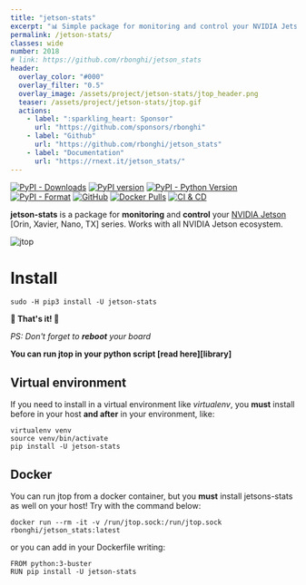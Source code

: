```yaml
---
title: "jetson-stats"
excerpt: "📊 Simple package for monitoring and control your NVIDIA Jetson [Orin, Xavier, Nano, TX] series"
permalink: /jetson-stats/
classes: wide
number: 2018
# link: https://github.com/rbonghi/jetson_stats
header:
  overlay_color: "#000"
  overlay_filter: "0.5"
  overlay_image: /assets/project/jetson-stats/jtop_header.png
  teaser: /assets/project/jetson-stats/jtop.gif
  actions:
    - label: ":sparkling_heart: Sponsor"
      url: "https://github.com/sponsors/rbonghi"
    - label: "Github"
      url: "https://github.com/rbonghi/jetson_stats"
    - label: "Documentation"
      url: "https://rnext.it/jetson_stats/"
---
```


[![PyPI - Downloads](https://img.shields.io/pypi/dw/jetson-stats.svg)](https://pypistats.org/packages/jetson-stats) [![PyPI version](https://badge.fury.io/py/jetson-stats.svg)](https://badge.fury.io/py/jetson-stats) [![PyPI - Python Version](https://img.shields.io/pypi/pyversions/jetson-stats.svg)](https://www.python.org/) [![PyPI - Format](https://img.shields.io/pypi/format/jetson-stats.svg)](https://pypi.org/project/jetson-stats/) [![GitHub](https://img.shields.io/github/license/rbonghi/jetson_stats)](/LICENSE) [![Docker Pulls](https://img.shields.io/docker/pulls/rbonghi/jetson_stats)](https://hub.docker.com/r/rbonghi/jetson_stats) [![CI & CD](https://github.com/rbonghi/jetson_stats/workflows/CI%20&%20CD/badge.svg)](https://github.com/rbonghi/jetson_stats/actions?query=workflow%3A%22CI+%26+CD%22)

**jetson-stats** is a package for **monitoring** and **control** your [NVIDIA Jetson][NVIDIA Jetson] [Orin, Xavier, Nano, TX] series. Works with all NVIDIA Jetson ecosystem.

![jtop](https://github.com/rbonghi/jetson_stats/wiki/images/jtop.gif)

# Install

```console
sudo -H pip3 install -U jetson-stats
```
**🚀 That's it! 🚀** 

_PS: Don't forget to **reboot** your board_

**You can run jtop in your python script [read here][library]**

## Virtual environment

If you need to install in a virtual environment like *virtualenv*, you **must** install before in your host **and after** in your environment, like:
```
virtualenv venv
source venv/bin/activate
pip install -U jetson-stats
```

## Docker

You can run jtop from a docker container, but you **must** install jetsons-stats as well on your host! Try with the command below:
```console
docker run --rm -it -v /run/jtop.sock:/run/jtop.sock rbonghi/jetson_stats:latest
```

or you can add in your Dockerfile writing:

```docker
FROM python:3-buster
RUN pip install -U jetson-stats
```


[NVIDIA Jetson]: https://developer.nvidia.com/buy-jetson

